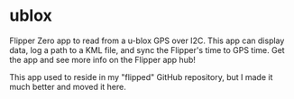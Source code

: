 # ublox
Flipper Zero app to read from a u-blox GPS over I2C. This app can
display data, log a path to a KML file, and sync the Flipper's time to
GPS time. Get the app and see more info on the Flipper app hub!

This app used to reside in my "flipped" GitHub repository, but I made
it much better and moved it here.
